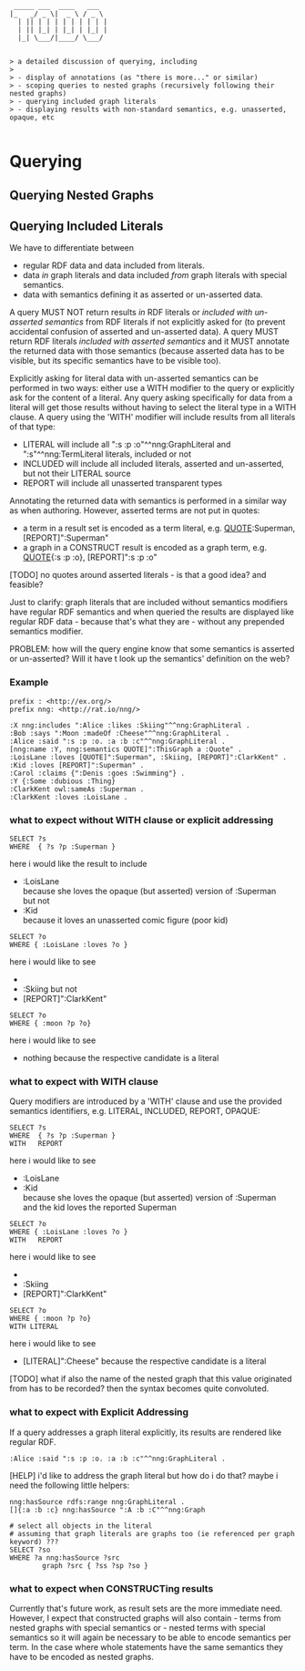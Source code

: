 ```
 _____ ___  ____   ___  
|_   _/ _ \|  _ \ / _ \ 
  | || | | | | | | | | |
  | || |_| | |_| | |_| |
  |_| \___/|____/ \___/ 
                        
                        
> a detailed discussion of querying, including 
>
> - display of annotations (as "there is more..." or similar)
> - scoping queries to nested graphs (recursively following their nested graphs)
> - querying included graph literals
> - displaying results with non-standard semantics, e.g. unasserted, opaque, etc


```
# Querying



## Querying Nested Graphs

<!--
- query formulation
- expressions
- 'SELECT [?g]?a …' to explicitly demand for the context of term
- 'with CONTEXT' to ask for all contexts
- 'WHERE [?g]{…' as you proposed

querying inherited annotations on nested graphs?

- result encoding
CONSTRUCT nested graph queries results
	trig
	n-quads
SELECT result sets as TSV
	[:ng_a]:a1 :b2 :c3 [:ng_d]:d4 :e5
-->


<!--
Nested graphs are implicitly flattened. A query for `?s ?p ?o` in `_:id.1` above will return `:s :p :o` and `:a :b :c` just as well as `:d :e :f`, `:i :k :l`, `:o :p :q` (once) and `:x :y :z`. It will also return annotations on those nested statements as `_:id.2 :g :h`, `_:id.3 :m :n`, `_:id.4 :r :s`, `_:id.5 :t :u`and `_:id.5 :v :w`. [TODO check that these references still work after we are done with re-writing the examples]


Querying nested graph literals requires some extra arrangements: query engines should support querying these quotes, but must return results in the same syntax: as quoted graph literals. 

In a TSV/CSV query result set a value returned from an unasserted statement has to be rendered as a singleton unasserted term, e.g. `{":a"}`. Note that we can by default omit the naming part `[]`, but it will be added if the query explicitly asks for it. 

> [TODO] To ensure that unasserted values are not accidentally returned, a special `with UNASSERTED` parameter could be provided in the query. However, putting the query result in quotes might be just as effective and less troublesome. The opposite approach, a parameter `without UNASSERTED` that suppresses unasserted results on demand might also be an option. TBD

-->




## Querying Included Literals

We have to differentiate between 
- regular RDF data and data included from literals.
- data *in* graph literals and data included *from* graph literals with special semantics.
- data with semantics defining it as asserted or un-asserted data.

A query MUST NOT return results *in* RDF literals or *included with un-asserted semantics* from RDF literals if not explicitly asked for (to prevent accidental confusion of asserted and un-asserted data).
A query MUST return RDF literals *included with asserted semantics* and it MUST annotate the returned data with those semantics (because asserted data has to be visible, but its specific semantics have to be visible too).

Explicitly asking for literal data with un-asserted semantics can be performed in two ways: either use a WITH modifier to the query or explicitly ask for the content of a literal.
Any query asking specifically for data from a literal will get those results without having to select the literal type in a WITH clause.
A query using the 'WITH' modifier will include results from all literals of that type:
- LITERAL will include all ":s :p :o"^^nng:GraphLiteral and ":s"^^nng:TermLiteral literals, included or not
- INCLUDED will include all included literals, asserted and un-asserted, but not their LITERAL source
- REPORT will include all unasserted transparent types

Annotating the returned data with semantics is performed in a similar way as when authoring. However, asserted terms are not put in quotes:
- a term in a result set is encoded as a term literal, e.g. [QUOTE]:Superman, [REPORT]":Superman"
- a graph in a CONSTRUCT result is encoded as a graph term, e.g. [QUOTE]{:s :p :o}, [REPORT]":s :p :o"

[TODO] no quotes around asserted literals - is that a good idea? and feasible?

Just to clarify: graph literals that are included without semantics modifiers have regular RDF semantics and when queried the results are displayed like regular RDF data - because that's what they are - without any prepended semantics modifier.

PROBLEM: how will the query engine know that some semantics is asserted or un-asserted? Will it have t look up the semantics' definition on the web?


### Example
```turtle
prefix : <http://ex.org/>
prefix nng: <http://rat.io/nng/>

:X nng:includes ":Alice :likes :Skiing"^^nng:GraphLiteral .
:Bob :says ":Moon :madeOf :Cheese"^^nng:GraphLiteral .
:Alice :said ":s :p :o. :a :b :c"^^nng:GraphLiteral .
[nng:name :Y, nng:semantics QUOTE]":ThisGraph a :Quote" .
:LoisLane :loves [QUOTE]":Superman", :Skiing, [REPORT]":ClarkKent" .
:Kid :loves [REPORT]":Superman" .
:Carol :claims {":Denis :goes :Swimming"} .
:Y {:Some :dubious :Thing}
:ClarkKent owl:sameAs :Superman .
:ClarkKent :loves :LoisLane .
```
### what to expect without WITH clause or explicit addressing
```sparql
SELECT ?s
WHERE  { ?s ?p :Superman }
```
here i would like the result to include  
- :LoisLane   
because she loves the opaque (but asserted) version of :Superman  
but not 
- :Kid  
because it loves an unasserted comic figure (poor kid) 

```sparql
SELECT ?o
WHERE { :LoisLane :loves ?o }
```
here i would like to see
- [QUOTE]:Superman
- :Skiing
but not 
- [REPORT]":ClarkKent"

```sparql
SELECT ?o
WHERE { :moon ?p ?o}
```
here i would like to see
- nothing
because the respective candidate is a literal

### what to expect with WITH clause

Query modifiers are introduced by a 'WITH' clause and use the provided semantics identifiers, e.g. LITERAL, INCLUDED, REPORT, OPAQUE:
```sparql
SELECT ?s 
WHERE  { ?s ?p :Superman }
WITH   REPORT
```
here i would like to see
- :LoisLane 
- :Kid       
because she loves the opaque (but asserted) version of :Superman  
and the kid loves the reported Superman

```sparql
SELECT ?o
WHERE { :LoisLane :loves ?o }
WITH   REPORT
```
here i would like to see
-  [QUOTE]:Superman (no quotes around this IRI because it's asserted)
- :Skiing
- [REPORT]":ClarkKent"

```sparql
SELECT ?o
WHERE { :moon ?p ?o}
WITH LITERAL
```
here i would like to see
-  [LITERAL]":Cheese"
because the respective candidate is a literal


[TODO]   what if also the name of the nested graph that this value originated from has to be recorded? then the syntax becomes quite convoluted.
            


### what to expect with Explicit Addressing

If a query addresses a graph literal explicitly, its results are rendered like regular RDF.
```turtle
:Alice :said ":s :p :o. :a :b :c"^^nng:GraphLiteral .
```
[HELP]  i'd like to address the graph literal
    but how do i do that?
       maybe i need the following little helpers:
```turtle
nng:hasSource rdfs:range nng:GraphLiteral .
[]{:a :b :c} nng:hasSource ":A :b :C"^^nng:Graph

# select all objects in the literal
# assuming that graph literals are graphs too (ie referenced per graph keyword) ???
SELECT ?so
WHERE ?a nng:hasSource ?src
        graph ?src { ?ss ?sp ?so }
```


### what to expect when CONSTRUCTing results

Currently that's future work, as result sets are the more immediate need. 
However, I expect that constructed graphs will also contain
    - terms from nested graphs with special semantics or 
    - nested terms with special semantics
so it will again be necessary to be able to encode semantics per term. In the case where  whole statements have the same semantics they have to be encoded as nested graphs.